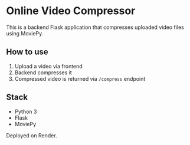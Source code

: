 # Online Video Compressor

This is a backend Flask application that compresses uploaded video files using MoviePy.

## How to use
1. Upload a video via frontend
2. Backend compresses it
3. Compressed video is returned via `/compress` endpoint

## Stack
- Python 3
- Flask
- MoviePy

Deployed on Render.
